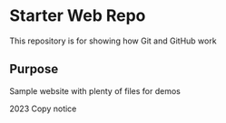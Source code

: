# Starter Web Repo

This repository is for showing how Git and GitHub work

## Purpose

Sample website with plenty of files for demos


2023 Copy notice